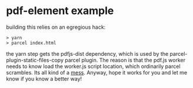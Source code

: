 # pdf-element example

building this relies on an egregious hack:

```
> yarn
> parcel index.html
```

the yarn step gets the pdfjs-dist dependency, which is used by the 
parcel-plugin-static-files-copy parcel plugin.  The reason is that
the pdf.js worker needs to know load the worker.js script location, which 
ordinarily parcel scrambles.  Its all kind of a [mess](https://github.com/parcel-bundler/parcel/issues/670).  Anyway, hope it works
for you and let me know if you know a better way!

